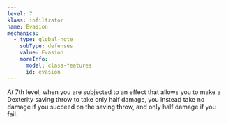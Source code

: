 ```yaml
---
level: 7
klass: infiltrator
name: Evasion
mechanics:
  - type: global-note
    subType: defenses
    value: Evasion
    moreInfo:
      model: class-features
      id: evasion
---
```

At 7th level, when you are subjected to an effect that allows you to make a Dexterity saving throw to take only half damage,
you instead take no damage if you succeed on the saving throw, and only half damage if you fail.
